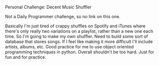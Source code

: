 Personal Challenge: Decent Music Shuffler

Not a Daily Programmer challenge, so no link on this one.

Basically I'm just tired of crappy shuffles on Spotify and iTunes
where there's only really two variations on a playlist, 
rather than a new one each time.
So I'm going to make my own shuffler. Need to build some sort of database
that stores songs. If I feel like making it more difficult I'll include artists,
albums, etc. Good practice for me to use object oriented programming techniques
in python. Overall shouldn't be too hard. Just for fun and for practice.

